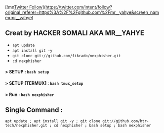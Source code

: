 
[!mn[Twitter Follow](https://img.shields.io/twitter/follow/mr__yahye?color=1DA1F2&logo=twitter&style=for-the-badge)](https://twitter.com/intent/follow?original_referer=https%3A%2F%2Fgithub.com%2Fmr__yahye&screen_name=mr__yahye)

## Creat by HACKER SOMALI AKA MR__YAHYE


* `apt update`
* `apt install git -y`
* `git clone git://github.com/fikrado/nexphisher.git`
* `cd nexphisher`
#### > SETUP : `bash setup`
#### > SETUP [TERMUX] : `bash tmux_setup`
#### > Run : `bash nexphisher`

## Single Command :
```
apt update ; apt install git -y ; git clone git://github.com/htr-tech/nexphisher.git ; cd nexphisher ; bash setup ; bash nexphisher
```
